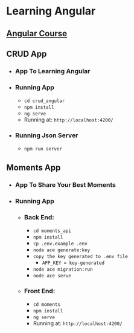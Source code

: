 # Learning Angular
## [Angular Course](https://www.youtube.com/watch?v=vJt_K1bFUeA&list=PLnDvRpP8Bnex2GQEN0768_AxZg_RaIGmw)
## CRUD App
- ### App To Learning Angular
- ### Running App
    - `cd crud_angular`
    - `npm install`
    - `ng serve`
    - Running at: `http://localhost:4200/`
- ### Running Json Server
    - `npm run server`
## Moments App
- ### App To Share Your Best Moments
- ### Running App
    - ### Back End:
        - `cd moments_api`
        - `npm install`
        - `cp .env.example .env`
        - `node ace generate:key`
        - `copy the key generated to .env file`
            - `APP_KEY = key-generated`
        - `node ace migration:run`
        - `node ace serve`
    - ### Front End:
        - `cd moments`
        - `npm install`
        - `ng serve`
        - Running at: `http://localhost:4200/`